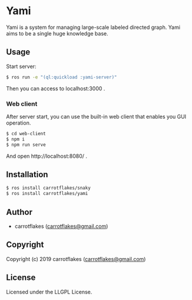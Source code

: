# Yami

Yami is a system for managing large-scale labeled directed graph.
Yami aims to be a single huge knowledge base.

## Usage

Start server:

``` sh
$ ros run -e "(ql:quickload :yami-server)"
```

Then you can access to localhost:3000 .

### Web client

After server start, you can use the built-in web client that enables you GUI operation.

``` sh
$ cd web-client
$ npm i
$ npm run serve
```

And open http://localhost:8080/ .

## Installation

``` sh
$ ros install carrotflakes/snaky
$ ros install carrotflakes/yami
```

## Author

* carrotflakes (carrotflakes@gmail.com)

## Copyright

Copyright (c) 2019 carrotflakes (carrotflakes@gmail.com)

## License

Licensed under the LLGPL License.

